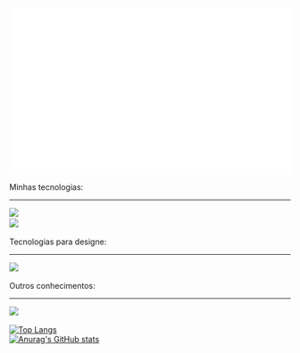 <html>
  <link rel="stylesheet" href="https://cdn.jsdelivr.net/gh/devicons/devicon@v2.15.1/devicon.min.css">
  
<link rel="preconnect" href="https://fonts.googleapis.com">
<link rel="preconnect" href="https://fonts.gstatic.com" crossorigin>
<link href="https://fonts.googleapis.com/css2?family=Raleway:ital,wght@0,100;0,200;0,300;0,400;0,500;0,600;0,700;0,800;0,900;1,100;1,200;1,300;1,400;1,500;1,600;1,700;1,800;1,900&display=swap" rel="stylesheet">
<body font="Raleway">
  
  <img align="center" src="header.svg" height="300px">

Minhas tecnologias:
<hr>
<p align="left" background="#fff" width="100%">
  <a href="https://skillicons.dev">
    <img src="https://skillicons.dev/icons?i=html,css,js,ts,vue,react" />
  </a> <br>
  <a href="https://skillicons.dev">
    <img src="https://skillicons.dev/icons?i=python,cs,nodejs,php,jquery,mysql" />
  </a>
</p>
Tecnologias para designe:
<hr>
<p align="left">
  <a href="https://skillicons.dev">
    <img src="https://skillicons.dev/icons?i=ps,figma" />
  </a>
</p>
Outros conhecimentos:
<hr>
<p align="left">
  <a href="https://skillicons.dev">
    <img src="https://skillicons.dev/icons?i=linux,unity,blender,arduino,aws" />
  </a>
</p>

[![Top Langs](https://github-readme-stats.vercel.app/api/top-langs/?username=pedromarfiano&hide_progress=true&theme=midnight-purple)](https://github.com/pedromarfiano/github-readme-stats)
<br>
[![Anurag's GitHub stats](https://github-readme-stats.vercel.app/api?username=pedromarfiano&show_icons=true&theme=midnight-purple)](https://github.com/pedromarfiano/github-readme-stats)


<!--![snake gif](https://github.com/pedromarfiano/pedromarfiano/blob/output/github-contribution-grid-snake.svg)-->



<!--
**pedromarfiano/pedromarfiano** is a ✨ _special_ ✨ repository because its `README.md` (this file) appears on your GitHub profile.

Here are some ideas to get you started:

- 🔭 I’m currently working on ...
- 🌱 I’m currently learning ...
- 👯 I’m looking to collaborate on ...
- 🤔 I’m looking for help with ...
- 💬 Ask me about ...
- 📫 How to reach me: ...
- 😄 Pronouns: ...
- ⚡ Fun fact: ...
-->
</body>
</html>
